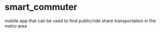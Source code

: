 # smart_commuter
mobile app that can be used to find public/ride share transportation in the metro area
